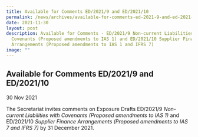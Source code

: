 ```yaml
---
title: Available for Comments ED/2021/9 and ED/2021/10
permalink: /news/archives/available-for-comments-ed-2021-9-and-ed-2021-10/
date: 2021-11-30
layout: post
description: Available for Comments - ED/2021/9 Non-current Liabilities with
  Covenants (Proposed amendments to IAS 1) and ED/2021/10 Supplier Finance
  Arrangements (Proposed amendments to IAS 1 and IFRS 7)
image: ""
---
```

Available for Comments ED/2021/9 and ED/2021/10 
-----------------------------------------------------------------------------------------------------------------------------------------------------------------------------------------------

30 Nov 2021

The Secretariat invites comments on Exposure Drafts ED/2021/9 _Non-current Liabilities with Covenants (Proposed amendments to IAS 1)_ and ED/2021/10 _Supplier Finance Arrangements (Proposed amendments to IAS 7 and IFRS 7)_ by 31 December 2021.